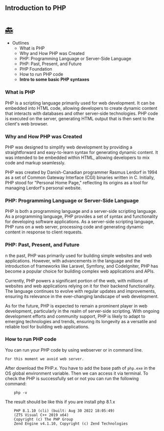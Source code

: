 ## Introduction to PHP

# [🔙](../README.md)

- Outlines
    - What is PHP
    - Why and How PHP was Created
    - PHP: Programming Language or Server-Side Language
    - PHP: Past, Present, and Future
    - PHP Foundation
    - How to run PHP code
    - **Intro to some basic PHP syntaxes**

### What is PHP
PHP is a scripting language primarily used for web development. It can be embedded into HTML code, allowing developers to create dynamic content that interacts with databases and other server-side technologies. PHP code is executed on the server, generating HTML output that is then sent to the client's web browser.

### Why and How PHP was Created
PHP was designed to simplify web development by providing a straightforward and easy-to-learn syntax for generating dynamic content. It was intended to be embedded within HTML, allowing developers to mix code and markup seamlessly.

PHP was created by Danish-Canadian programmer Rasmus Lerdorf in 1994 as a set of Common Gateway Interface (CGI) binaries written in C. Initially, PHP stood for "Personal Home Page," reflecting its origins as a tool for managing Lerdorf's personal website. 

### PHP: Programming Language or Server-Side Language
PHP is both a programming language and a server-side scripting language. As a programming language, PHP provides a set of syntax and functionality for developing software applications. As a server-side scripting language, PHP runs on a web server, processing code and generating dynamic content in response to client requests.

### PHP: Past, Present, and Future
n the past, PHP was primarily used for building simple websites and web applications. However, with advancements in the language and the introduction of frameworks like Laravel, Symfony, and CodeIgniter, PHP has become a popular choice for building complex web applications and APIs.

Currently, PHP powers a significant portion of the web, with millions of websites and web applications relying on it for their backend functionality. The language continues to evolve with regular updates and improvements, ensuring its relevance in the ever-changing landscape of web development.

As for the future, PHP is expected to remain a prominent player in web development, particularly in the realm of server-side scripting. With ongoing development efforts and community support, PHP is likely to adapt to emerging technologies and trends, ensuring its longevity as a versatile and reliable tool for building web applications.

### How to run PHP code

You can run your PHP code by using webserver or in command line.

`For this moment we avoid web server.`

After download the PHP.x. You have to add the base path of `php.exe` in the OS global environment variable.
Then we can access it via terminal.
To check the PHP is successfully set or not you can run the following command:

        php -v

The result should be like this if you are install php 8.1.x

        PHP 8.1.10 (cli) (built: Aug 30 2022 18:05:49) 
        (ZTS Visual C++ 2019 x64)
        Copyright (c) The PHP Group
        Zend Engine v4.1.10, Copyright (c) Zend Technologies 

